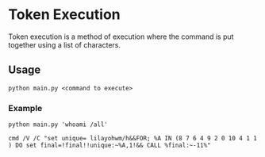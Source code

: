 # Token Execution
Token execution is a method of execution where the command is put together using a list of characters.

## Usage
```
python main.py <command to execute>
```
### Example
```
python main.py 'whoami /all'

cmd /V /C "set unique= lilayohwm/h&&FOR; %A IN (8 7 6 4 9 2 0 10 4 1 1 ) DO set final=!final!!unique:~%A,1!&& CALL %final:~-11%"
```
